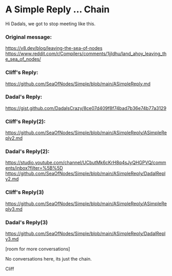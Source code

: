 # A Simple Reply ... Chain

Hi Dadals, we got to stop meeting like this.

### Original message:

https://v8.dev/blog/leaving-the-sea-of-nodes
https://www.reddit.com/r/Compilers/comments/1jjldhu/land_ahoy_leaving_the_sea_of_nodes/

### Cliff's Reply:

https://github.com/SeaOfNodes/Simple/blob/main/ASimpleReply.md

### Dadal's Reply:

https://gist.github.com/DadaIsCrazy/8ce07d409f8f74bad7b36e74b77a3129

### Cliff's Reply(2):

https://github.com/SeaOfNodes/Simple/blob/main/ASimpleReply/ASimpleReply2.md

### Dadal's Reply(2):

https://studio.youtube.com/channel/UCbutMk6cKrH8q4sJyQHGPVQ/comments/inbox?filter=%5B%5D
https://github.com/SeaOfNodes/Simple/blob/main/ASimpleReply/DadalReply2.md


### Cliff's Reply(3)

https://github.com/SeaOfNodes/Simple/blob/main/ASimpleReply/ASimpleReply3.md

### Dadal's Reply(3)

https://github.com/SeaOfNodes/Simple/blob/main/ASimpleReply/DadalReply3.md



[room for more conversations]

No conversations here, its just the chain.

Cliff

